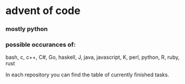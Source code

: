 # advent of code

### mostly python

### possible occurances of:
bash, c, c++, C#, Go, haskell, J, java, javascript, K, perl, python, R, ruby, rust

In each repository you can find the table of currently finished tasks.
